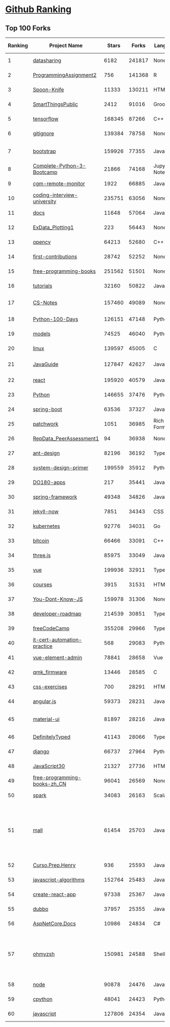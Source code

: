 [Github Ranking](../README.md)
==========

## Top 100 Forks

| Ranking | Project Name | Stars | Forks | Language | Open Issues | Description | Last Commit |
| ------- | ------------ | ----- | ----- | -------- | ----------- | ----------- | ----------- |
| 1 | [datasharing](https://github.com/jtleek/datasharing) | 6182 | 241817 | None | 296 | The Leek group guide to data sharing  | 2022-08-25T20:32:31Z |
| 2 | [ProgrammingAssignment2](https://github.com/rdpeng/ProgrammingAssignment2) | 756 | 141368 | R | 187 | Repository for Programming Assignment 2 for R Programming on Coursera | 2022-10-07T07:55:13Z |
| 3 | [Spoon-Knife](https://github.com/octocat/Spoon-Knife) | 11333 | 130211 | HTML | 1555 | This repo is for demonstration purposes only. | 2022-10-12T00:07:09Z |
| 4 | [SmartThingsPublic](https://github.com/SmartThingsCommunity/SmartThingsPublic) | 2412 | 91016 | Groovy | 59 | SmartThings open-source DeviceType Handlers and SmartApps code | 2022-10-11T11:13:29Z |
| 5 | [tensorflow](https://github.com/tensorflow/tensorflow) | 168345 | 87266 | C++ | 2102 | An Open Source Machine Learning Framework for Everyone | 2022-10-12T02:28:37Z |
| 6 | [gitignore](https://github.com/github/gitignore) | 139384 | 78758 | None | 0 | A collection of useful .gitignore templates | 2022-10-10T17:22:25Z |
| 7 | [bootstrap](https://github.com/twbs/bootstrap) | 159926 | 77355 | JavaScript | 252 | The most popular HTML, CSS, and JavaScript framework for developing responsive, mobile first projects on the web. | 2022-10-12T02:45:10Z |
| 8 | [Complete-Python-3-Bootcamp](https://github.com/Pierian-Data/Complete-Python-3-Bootcamp) | 21866 | 74168 | Jupyter Notebook | 92 | Course Files for Complete Python 3 Bootcamp Course on Udemy | 2022-09-22T06:10:17Z |
| 9 | [cgm-remote-monitor](https://github.com/nightscout/cgm-remote-monitor) | 1922 | 66885 | JavaScript | 130 | nightscout web monitor | 2022-10-10T20:48:03Z |
| 10 | [coding-interview-university](https://github.com/jwasham/coding-interview-university) | 235751 | 63056 | None | 39 | A complete computer science study plan to become a software engineer. | 2022-10-06T10:57:39Z |
| 11 | [docs](https://github.com/github/docs) | 11648 | 57064 | JavaScript | 77 | The open-source repo for docs.github.com | 2022-10-12T00:51:13Z |
| 12 | [ExData_Plotting1](https://github.com/rdpeng/ExData_Plotting1) | 223 | 56443 | None | 76 | Plotting Assignment 1 for Exploratory Data Analysis | 2022-09-04T21:17:44Z |
| 13 | [opencv](https://github.com/opencv/opencv) | 64213 | 52680 | C++ | 2193 | Open Source Computer Vision Library | 2022-10-12T02:50:48Z |
| 14 | [first-contributions](https://github.com/firstcontributions/first-contributions) | 28742 | 52252 | None | 13 | 🚀✨ Help beginners to contribute to open source projects | 2022-10-12T02:59:35Z |
| 15 | [free-programming-books](https://github.com/EbookFoundation/free-programming-books) | 251562 | 51501 | None | 65 | :books: Freely available programming books | 2022-10-12T02:50:31Z |
| 16 | [tutorials](https://github.com/eugenp/tutorials) | 32160 | 50822 | Java | 27 | Just Announced - "Learn Spring Security OAuth":  | 2022-10-11T23:29:00Z |
| 17 | [CS-Notes](https://github.com/CyC2018/CS-Notes) | 157460 | 49089 | None | 114 | :books: 技术面试必备基础知识、Leetcode、计算机操作系统、计算机网络、系统设计 | 2022-10-07T14:09:27Z |
| 18 | [Python-100-Days](https://github.com/jackfrued/Python-100-Days) | 126151 | 47148 | Python | 487 | Python - 100天从新手到大师 | 2022-10-11T02:39:57Z |
| 19 | [models](https://github.com/tensorflow/models) | 74525 | 46040 | Python | 1100 | Models and examples built with TensorFlow | 2022-10-11T22:07:08Z |
| 20 | [linux](https://github.com/torvalds/linux) | 139597 | 45005 | C | 0 | Linux kernel source tree | 2022-10-11T22:27:40Z |
| 21 | [JavaGuide](https://github.com/Snailclimb/JavaGuide) | 127847 | 42627 | Java | 61 | 「Java学习+面试指南」一份涵盖大部分 Java 程序员所需要掌握的核心知识。准备 Java 面试，首选 JavaGuide！ | 2022-10-12T02:25:43Z |
| 22 | [react](https://github.com/facebook/react) | 195920 | 40579 | JavaScript | 810 | A declarative, efficient, and flexible JavaScript library for building user interfaces. | 2022-10-12T00:51:16Z |
| 23 | [Python](https://github.com/TheAlgorithms/Python) | 146655 | 37476 | Python | 62 | All Algorithms implemented in Python | 2022-10-12T01:36:06Z |
| 24 | [spring-boot](https://github.com/spring-projects/spring-boot) | 63536 | 37327 | Java | 532 | Spring Boot | 2022-10-11T20:43:54Z |
| 25 | [patchwork](https://github.com/jlord/patchwork) | 1051 | 36985 | Rich Text Format | 21 | All the Git-it Workshop completers!  | 2022-10-11T11:57:16Z |
| 26 | [RepData_PeerAssessment1](https://github.com/rdpeng/RepData_PeerAssessment1) | 94 | 36938 | None | 6 | Peer Assessment 1 for Reproducible Research | 2022-08-25T17:01:55Z |
| 27 | [ant-design](https://github.com/ant-design/ant-design) | 82196 | 36192 | TypeScript | 852 | An enterprise-class UI design language and React UI library | 2022-10-12T02:38:28Z |
| 28 | [system-design-primer](https://github.com/donnemartin/system-design-primer) | 199559 | 35912 | Python | 165 | Learn how to design large-scale systems. Prep for the system design interview.  Includes Anki flashcards. | 2022-10-04T21:56:51Z |
| 29 | [DO180-apps](https://github.com/RedHatTraining/DO180-apps) | 217 | 35441 | JavaScript | 0 | DO180 Repository for Sample Applications | 2022-10-07T18:12:43Z |
| 30 | [spring-framework](https://github.com/spring-projects/spring-framework) | 49348 | 34826 | Java | 1217 | Spring Framework | 2022-10-12T02:35:29Z |
| 31 | [jekyll-now](https://github.com/barryclark/jekyll-now) | 7851 | 34343 | CSS | 143 | Build a Jekyll blog in minutes, without touching the command line. | 2022-10-12T02:21:28Z |
| 32 | [kubernetes](https://github.com/kubernetes/kubernetes) | 92776 | 34031 | Go | 1586 | Production-Grade Container Scheduling and Management | 2022-10-12T01:29:03Z |
| 33 | [bitcoin](https://github.com/bitcoin/bitcoin) | 66466 | 33091 | C++ | 455 | Bitcoin Core integration/staging tree | 2022-10-12T02:28:39Z |
| 34 | [three.js](https://github.com/mrdoob/three.js) | 85975 | 33049 | JavaScript | 369 | JavaScript 3D Library. | 2022-10-11T23:07:44Z |
| 35 | [vue](https://github.com/vuejs/vue) | 199936 | 32911 | TypeScript | 335 | 🖖 Vue.js is a progressive, incrementally-adoptable JavaScript framework for building UI on the web. | 2022-10-11T11:52:49Z |
| 36 | [courses](https://github.com/DataScienceSpecialization/courses) | 3915 | 31531 | HTML | 26 | Course materials for the Data Science Specialization: https://www.coursera.org/specialization/jhudatascience/1 | 2021-03-30T06:51:57Z |
| 37 | [You-Dont-Know-JS](https://github.com/getify/You-Dont-Know-JS) | 159978 | 31306 | None | 81 | A book series on JavaScript. @YDKJS on twitter. | 2022-09-19T03:28:01Z |
| 38 | [developer-roadmap](https://github.com/kamranahmedse/developer-roadmap) | 214539 | 30851 | TypeScript | 129 | Interactive roadmaps, guides and other educational content to help developers grow in their careers. | 2022-10-12T00:55:32Z |
| 39 | [freeCodeCamp](https://github.com/freeCodeCamp/freeCodeCamp) | 355208 | 29966 | TypeScript | 149 | freeCodeCamp.org's open-source codebase and curriculum. Learn to code for free. | 2022-10-12T02:20:25Z |
| 40 | [it-cert-automation-practice](https://github.com/google/it-cert-automation-practice) | 568 | 29083 | Python | 56 | Google IT Automation with Python Professional Certificate - Practice files | 2022-10-12T02:20:07Z |
| 41 | [vue-element-admin](https://github.com/PanJiaChen/vue-element-admin) | 78841 | 28658 | Vue | 1146 | :tada: A magical vue admin                                                                https://panjiachen.github.io/vue-element-admin | 2022-09-28T09:39:05Z |
| 42 | [qmk_firmware](https://github.com/qmk/qmk_firmware) | 13446 | 28585 | C | 259 | Open-source keyboard firmware for Atmel AVR and Arm USB families | 2022-10-12T01:56:14Z |
| 43 | [css-exercises](https://github.com/TheOdinProject/css-exercises) | 700 | 28291 | HTML | 5 | None | 2022-10-09T02:41:09Z |
| 44 | [angular.js](https://github.com/angular/angular.js) | 59373 | 28231 | JavaScript | 391 | AngularJS - HTML enhanced for web apps! | 2022-04-12T15:57:22Z |
| 45 | [material-ui](https://github.com/mui/material-ui) | 81897 | 28216 | JavaScript | 1101 | MUI Core: Ready-to-use foundational React components, free forever. It includes Material UI that implement Google's Material Design. | 2022-10-11T23:55:08Z |
| 46 | [DefinitelyTyped](https://github.com/DefinitelyTyped/DefinitelyTyped) | 41143 | 28066 | TypeScript | 635 | The repository for high quality TypeScript type definitions. | 2022-10-12T00:31:54Z |
| 47 | [django](https://github.com/django/django) | 66737 | 27964 | Python | 0 | The Web framework for perfectionists with deadlines. | 2022-10-12T01:53:23Z |
| 48 | [JavaScript30](https://github.com/wesbos/JavaScript30) | 21327 | 27736 | HTML | 0 | 30 Day Vanilla JS Challenge | 2022-10-07T04:17:22Z |
| 49 | [free-programming-books-zh_CN](https://github.com/justjavac/free-programming-books-zh_CN) | 96041 | 26569 | None | 0 | :books: 免费的计算机编程类中文书籍，欢迎投稿 | 2022-08-13T10:24:50Z |
| 50 | [spark](https://github.com/apache/spark) | 34083 | 26163 | Scala | 0 | Apache Spark - A unified analytics engine for large-scale data processing | 2022-10-12T02:58:01Z |
| 51 | [mall](https://github.com/macrozheng/mall) | 61454 | 25703 | Java | 28 | mall项目是一套电商系统，包括前台商城系统及后台管理系统，基于SpringBoot+MyBatis实现，采用Docker容器化部署。 前台商城系统包含首页门户、商品推荐、商品搜索、商品展示、购物车、订单流程、会员中心、客户服务、帮助中心等模块。 后台管理系统包含商品管理、订单管理、会员管理、促销管理、运营管理、内容管理、统计报表、财务管理、权限管理、设置等模块。 | 2022-10-11T11:54:34Z |
| 52 | [Curso.Prep.Henry](https://github.com/atralice/Curso.Prep.Henry) | 936 | 25593 | JavaScript | 0 | Curso de Preparación para Ingresar a Henry. | 2022-10-01T13:31:30Z |
| 53 | [javascript-algorithms](https://github.com/trekhleb/javascript-algorithms) | 152764 | 25483 | JavaScript | 103 | 📝 Algorithms and data structures implemented in JavaScript with explanations and links to further readings | 2022-10-10T13:23:32Z |
| 54 | [create-react-app](https://github.com/facebook/create-react-app) | 97338 | 25367 | JavaScript | 1431 | Set up a modern web app by running one command. | 2022-10-11T16:08:08Z |
| 55 | [dubbo](https://github.com/apache/dubbo) | 37957 | 25355 | Java | 457 | Apache Dubbo is a high-performance, java based, open source RPC framework. | 2022-10-12T02:59:19Z |
| 56 | [AspNetCore.Docs](https://github.com/dotnet/AspNetCore.Docs) | 10986 | 24834 | C# | 468 | Documentation for ASP.NET Core | 2022-10-12T00:34:22Z |
| 57 | [ohmyzsh](https://github.com/ohmyzsh/ohmyzsh) | 150981 | 24588 | Shell | 243 | 🙃   A delightful community-driven (with 2,000+ contributors) framework for managing your zsh configuration. Includes 300+ optional plugins (rails, git, macOS, hub, docker, homebrew, node, php, python, etc), 140+ themes to spice up your morning, and an auto-update tool so that makes it easy to keep up with the latest updates from the community. | 2022-10-10T22:02:51Z |
| 58 | [node](https://github.com/nodejs/node) | 90878 | 24476 | JavaScript | 1316 | Node.js JavaScript runtime :sparkles::turtle::rocket::sparkles: | 2022-10-12T00:04:48Z |
| 59 | [cpython](https://github.com/python/cpython) | 48041 | 24423 | Python | 6668 | The Python programming language | 2022-10-12T02:51:43Z |
| 60 | [javascript](https://github.com/airbnb/javascript) | 127806 | 24354 | JavaScript | 89 | JavaScript Style Guide | 2022-10-03T05:08:22Z |

